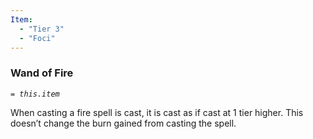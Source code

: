 ```yaml
---
Item:
  - "Tier 3"
  - "Foci"
---
```

### Wand of Fire
_`= this.item`_ 

When casting a fire spell is cast, it is cast as if cast at 1 tier higher. This doesn’t change the burn gained from casting the spell.